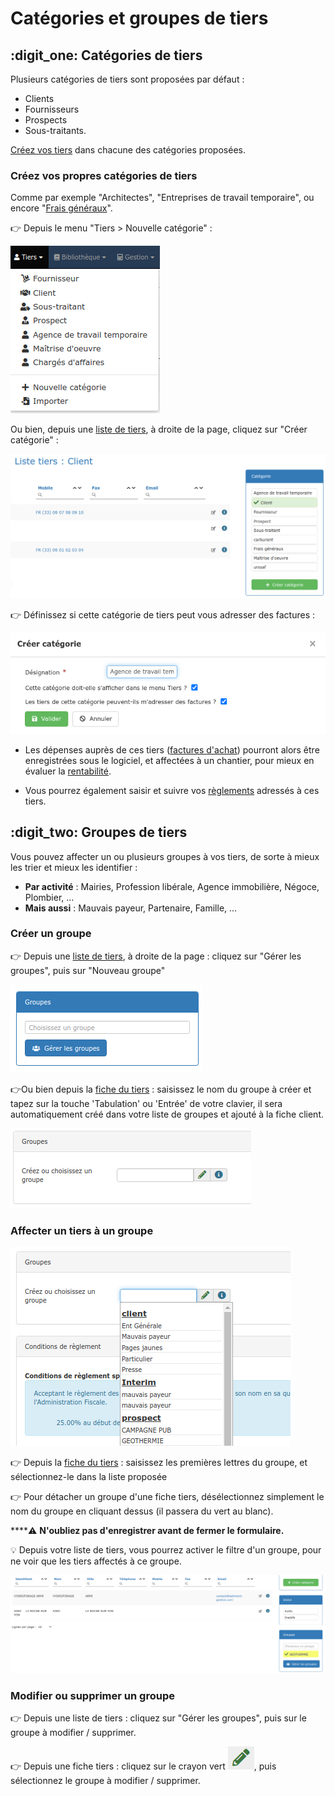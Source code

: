 # Catégories et groupes de tiers

## :digit_one: Catégories de tiers

Plusieurs catégories de tiers sont proposées par défaut :

* Clients
* Fournisseurs
* Prospects
* Sous-traitants.

[Créez vos tiers](les-listes-de-tiers/creer-un-tiers.md) dans chacune des catégories proposées.



### **Créez vos propres catégories de tiers**

Comme par exemple "Architectes", "Entreprises de travail temporaire", ou encore "[Frais généraux](../les-achats/les-frais-generaux.md)".



:point_right: Depuis le menu "Tiers > Nouvelle catégorie" :

![](../../.gitbook/assets/screenshot-176-.png)

Ou bien, depuis une [liste de tiers](les-listes-de-tiers/), à droite de la page, cliquez sur "Créer catégorie" :

![](../../.gitbook/assets/screenshot-50b-.png)



:point_right: Définissez si cette catégorie de tiers peut vous adresser des factures : 

![](../../.gitbook/assets/screenshot-208-.png)

*   Les dépenses auprès de ces tiers ([factures d'achat](../les-achats/les-factures-dachat.md)) pourront alors être enregistrées sous le logiciel, et affectées à un chantier, pour mieux en évaluer la [rentabilité](les-clients/la-fiche-client-en-details.md#onglet-activite). 


* Vous pourrez également saisir et suivre vos [règlements](../les-reglements/reglements-fournisseurs.md) adressés à ces tiers.



## :digit_two: Groupes de tiers

Vous pouvez affecter un ou plusieurs groupes à vos tiers, de sorte à mieux les trier et mieux les identifier :

* **Par activité** : Mairies, Profession libérale, Agence immobilière, Négoce, Plombier, ...
*   **Mais aussi** : Mauvais payeur, Partenaire, Famille, ...



### Créer un groupe

:point_right: Depuis une [liste de tiers](les-listes-de-tiers/), à droite de la page : cliquez sur "Gérer les groupes", puis sur "Nouveau groupe"

![](../../.gitbook/assets/screenshot-177-.png)

:point_right:Ou bien depuis la [fiche du tiers](les-clients/la-fiche-client-en-details.md) : saisissez le nom du groupe à créer et tapez sur la touche 'Tabulation' ou 'Entrée' de votre clavier, il sera automatiquement créé dans votre liste de groupes et ajouté à la fiche client.

![](../../.gitbook/assets/screenshot-178-.png)



### Affecter un tiers à un groupe

![](../../.gitbook/assets/screenshot-178a-.png)

:point_right: Depuis la [fiche du tiers](les-clients/la-fiche-client-en-details.md) : saisissez les premières lettres du groupe, et sélectionnez-le dans la liste proposée

:point_right: Pour détacher un groupe d'une fiche tiers, désélectionnez simplement le nom du groupe en cliquant dessus (il passera du vert au blanc).

****:warning: **N'oubliez pas d'enregistrer avant de fermer le formulaire.**



:bulb: Depuis votre liste de tiers, vous pourrez activer le filtre d'un groupe, pour ne voir que les tiers affectés à ce groupe.

![](../../.gitbook/assets/screenshot-179-.png)



### Modifier ou supprimer un groupe

:point_right: Depuis une liste de tiers : cliquez sur "Gérer les groupes", puis sur le groupe à modifier / supprimer.

:point_right: Depuis une fiche tiers : cliquez sur le crayon vert ![](../../.gitbook/assets/screenshot-161-.png), puis sélectionnez le groupe à modifier / supprimer.
